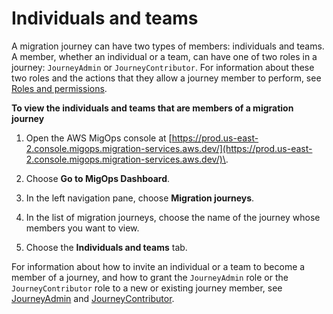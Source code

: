 # Individuals and teams<a name="individuals-and-teams"></a>

A migration journey can have two types of members: individuals and teams\. A member, whether an individual or a team, can have one of two roles in a journey: `JourneyAdmin` or `JourneyContributor`\. For information about these two roles and the actions that they allow a journey member to perform, see [Roles and permissions](permissions.md)\.

**To view the individuals and teams that are members of a migration journey**

1. Open the AWS MigOps console at [https://prod.us-east-2.console.migops.migration-services.aws.dev/](https://prod.us-east-2.console.migops.migration-services.aws.dev/)\.

1. Choose **Go to MigOps Dashboard**\.

1. In the left navigation pane, choose **Migration journeys**\.

1. In the list of migration journeys, choose the name of the journey whose members you want to view\.

1. Choose the **Individuals and teams** tab\.

For information about how to invite an individual or a team to become a member of a journey, and how to grant the `JourneyAdmin` role or the `JourneyContributor` role to a new or existing journey member, see [JourneyAdmin](roles.md#journey-admin) and [JourneyContributor](roles.md#journey-contributor)\.